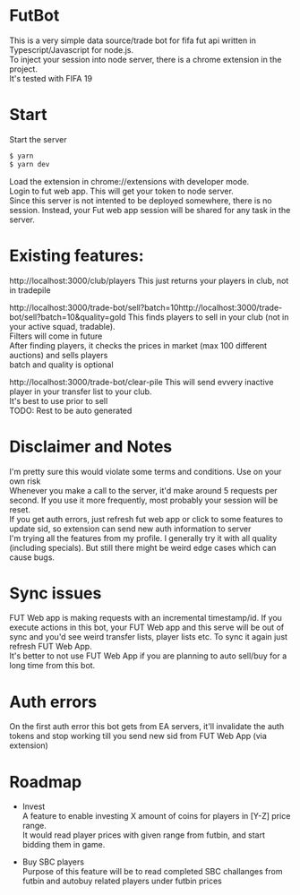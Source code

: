 # FutBot

This is a very simple data source/trade bot for fifa fut api written in Typescript/Javascript for node.js.  
To inject your session into node server, there is a chrome extension in the project.  
It's tested with FIFA 19

# Start

Start the server

```sh
$ yarn
$ yarn dev
```

Load the extension in chrome://extensions with developer mode.  
Login to fut web app. This will get your token to node server.  
Since this server is not intented to be deployed somewhere, there is no session. Instead, your Fut web app session will be shared for any task in the server.

# Existing features:

http://localhost:3000/club/players
This just returns your players in club, not in tradepile

http://localhost:3000/trade-bot/sell?batch=10http://localhost:3000/trade-bot/sell?batch=10&quality=gold
This finds players to sell in your club (not in your active squad, tradable).  
Filters will come in future  
After finding players, it checks the prices in market (max 100 different auctions) and sells players  
batch and quality is optional

http://localhost:3000/trade-bot/clear-pile
This will send evvery inactive player in your transfer list to your club.  
It's best to use prior to sell  
TODO: Rest to be auto generated

# Disclaimer and Notes

I'm pretty sure this would violate some terms and conditions. Use on your own risk  
Whenever you make a call to the server, it'd make around 5 requests per second. If you use it more frequently, most probably your session will be reset.  
If you get auth errors, just refresh fut web app or click to some features to update sid, so extension can send new auth information to server  
I'm trying all the features from my profile. I generally try it with all quality (including specials). But still there might be weird edge cases which can cause bugs. 

# Sync issues

FUT Web app is making requests with an incremental timestamp/id. If you execute actions in this bot, your FUT Web app and this serve will be out of sync and you'd see weird transfer lists, player lists etc. To sync it again just refresh FUT Web App.  
It's better to not use FUT Web App if you are planning to auto sell/buy for a long time from this bot.

# Auth errors

On the first auth error this bot gets from EA servers, it'll invalidate the auth tokens and stop working till you send new sid from FUT Web App (via extension)

# Roadmap

- Invest  
  A feature to enable investing X amount of coins for players in [Y-Z] price range.  
  It would read player prices with given range from futbin, and start bidding them in game.

- Buy SBC players  
  Purpose of this feature will be to read completed SBC challanges from futbin and autobuy related players under futbin prices